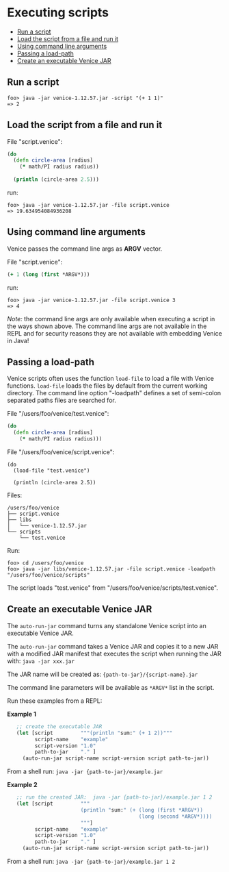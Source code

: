 # Executing scripts

* [Run a script](#run-a-script)
* [Load the script from a file and run it](#load-the-script-from-a-file-and-run-it)
* [Using command line arguments](#using-command-line-arguments)
* [Passing a load-path](#passing-a-load-path)
* [Create an executable Venice JAR](#create-an-executable-venice-jar)



## Run a script

```text
foo> java -jar venice-1.12.57.jar -script "(+ 1 1)"
=> 2
```


## Load the script from a file and run it

File "script.venice":

```clojure
(do
  (defn circle-area [radius]
    (* math/PI radius radius))
    
  (println (circle-area 2.5)))
```

run:

```text
foo> java -jar venice-1.12.57.jar -file script.venice
=> 19.634954084936208
```



## Using command line arguments

Venice passes the command line args as **ARGV** vector.

File "script.venice":

```clojure
(+ 1 (long (first *ARGV*)))
```

run:

```text
foo> java -jar venice-1.12.57.jar -file script.venice 3
=> 4
```

*Note:* the command line args are only available when executing a script 
in the ways shown above. The command line args are not available in the REPL
and for security reasons they are not available with embedding Venice in Java! 



## Passing a load-path

Venice scripts often uses the function `load-file` to load a file with 
Venice functions. `load-file` loads the files by default from the current working 
directory. The command line option "-loadpath" defines a set of semi-colon 
separated paths files are searched for.

File "/users/foo/venice/test.venice":

```clojure
(do
  (defn circle-area [radius]
    (* math/PI radius radius)))
```

File "/users/foo/venice/script.venice":

```text
(do
  (load-file "test.venice")

  (println (circle-area 2.5))
```

Files:

```text
/users/foo/venice
├── script.venice
├── libs
│   └── venice-1.12.57.jar
└── scripts
    └── test.venice
```

Run:

```text
foo> cd /users/foo/venice
foo> java -jar libs/venice-1.12.57.jar -file script.venice -loadpath "/users/foo/venice/scripts"
```

The script loads "test.venice" from "/users/foo/venice/scripts/test.venice".


## Create an executable Venice JAR

The `auto-run-jar` command turns any standalone Venice script into an executable Venice JAR.

The `auto-run-jar` command takes a Venice JAR and copies it to a new JAR with a 
modified JAR manifest that executes the script when running the JAR with: `java -jar xxx.jar`

The JAR name will be created as: `{path-to-jar}/{script-name}.jar`

The command line parameters will be available as `*ARGV*` list in the script.

Run these examples from a REPL:


**Example 1**

```clojure
   ;; create the executable JAR
   (let [script         """(println "sum:" (+ 1 2))"""
         script-name    "example"
         script-version "1.0"
         path-to-jar    "." ] 
     (auto-run-jar script-name script-version script path-to-jar))
```

From a shell run: `java -jar {path-to-jar}/example.jar`


**Example 2**

```clojure
   ;; run the created JAR:  java -jar {path-to-jar}/example.jar 1 2 
   (let [script         """
                        (println "sum:" (+ (long (first *ARGV*)) 
                                           (long (second *ARGV*)))) 
                        """] 
         script-name    "example"
         script-version "1.0" 
         path-to-jar    "." ]
     (auto-run-jar script-name script-version script path-to-jar))
```

From a shell run: `java -jar {path-to-jar}/example.jar 1 2`


